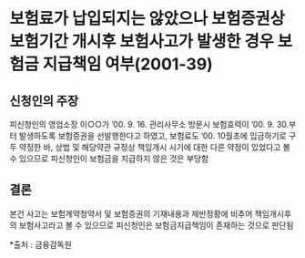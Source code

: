 # 보험료가 납입되지는 않았으나 보험증권상 보험기간 개시후 보험사고가 발생한 경우 보험금 지급책임 여부(2001-39)

## 신청인의 주장
피신청인의 영업소장 이○○가 ’00. 9. 16. 관리사무소 방문시 보험효력이 ’00. 9. 30.부터 발생하도록 보험증권을 선발행한다고 하였고, 보험료도 ’00. 10월초에 입금하기로 구두 약정한 바, 상법 및 해당약관 규정상 책임개시 시기에 대한 다른 약정이 있었다고 볼 수 있으므로 피신청인이 보험금을 지급하지 않은 것은 부당함

## 결론
본건 사고는 보험계약청약서 및 보험증권의 기재내용과 제반정황에 비추어 책임개시후의 보험사고라고 볼 수 있으므로 피신청인은 보험금지급책임이 존재하는 것으로 판단됨

*출처 : 금융감독원